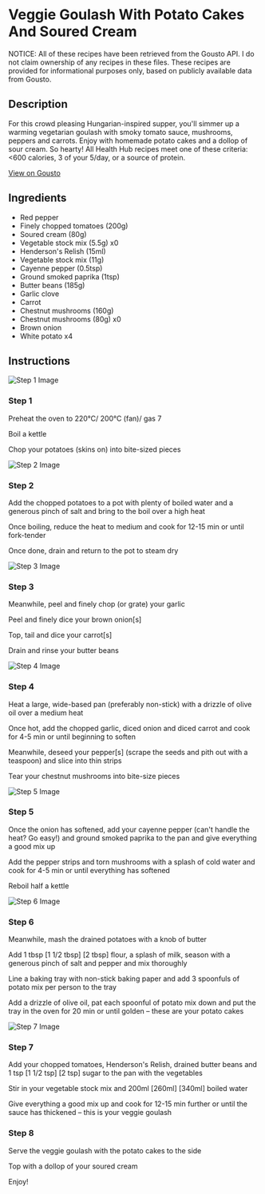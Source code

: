 # Veggie Goulash With Potato Cakes And Soured Cream

NOTICE: All of these recipes have been retrieved from the Gousto API. I do not claim ownership of any recipes in these files. These recipes are provided for informational purposes only, based on publicly available data from Gousto.

## Description

For this crowd pleasing Hungarian-inspired supper, you'll simmer up a warming vegetarian goulash with smoky tomato sauce, mushrooms, peppers and carrots. Enjoy with homemade potato cakes and a dollop of sour cream. So hearty! All Health Hub recipes meet one of these criteria: <600 calories, 3 of your 5/day, or a source of protein.

[View on Gousto](https://www.gousto.co.uk/recipes/cookbook/veggie-goulash-potato-cakes-sour-cream)

## Ingredients

- Red pepper
- Finely chopped tomatoes (200g)
- Soured cream (80g)
- Vegetable stock mix (5.5g) x0
- Henderson's Relish (15ml)
- Vegetable stock mix (11g)
- Cayenne pepper (0.5tsp)
- Ground smoked paprika (1tsp)
- Butter beans (185g)
- Garlic clove
- Carrot
- Chestnut mushrooms (160g)
- Chestnut mushrooms (80g) x0
- Brown onion
- White potato x4

## Instructions

![Step 1 Image](https://production-media.gousto.co.uk/cms/recipe-step-image/Chopped-potatoes-on-a-board-1636043462296-x200.jpg)

### Step 1

Preheat the oven to 220°C/ 200°C (fan)/ gas 7

Boil a kettle

Chop your potatoes (skins on) into bite-sized pieces

![Step 2 Image](https://production-media.gousto.co.uk/cms/recipe-step-image/Step-2-1585581776416-x200.jpg)

### Step 2

Add the chopped potatoes to a pot with plenty of boiled water and a generous pinch of salt and bring to the boil over a high heat

Once boiling, reduce the heat to medium and cook for 12-15 min or until fork-tender

Once done, drain and return to the pot to steam dry

![Step 3 Image](https://production-media.gousto.co.uk/cms/recipe-step-image/Step-3-1585581781418-x200.jpg)

### Step 3

Meanwhile, peel and finely chop (or grate) your garlic

Peel and finely dice your brown onion[s]

Top, tail and dice your carrot[s]

Drain and rinse your butter beans

![Step 4 Image](https://production-media.gousto.co.uk/cms/recipe-step-image/Step-4-1585581800614-x200.jpg)

### Step 4

Heat a large, wide-based pan (preferably non-stick) with a drizzle of olive oil over a medium heat

Once hot, add the chopped garlic, diced onion and diced carrot and cook for 4-5 min or until beginning to soften

Meanwhile, deseed your pepper[s] (scrape the seeds and pith out with a teaspoon) and slice into thin strips

Tear your chestnut mushrooms into bite-size pieces

![Step 5 Image](https://production-media.gousto.co.uk/cms/recipe-step-image/Step-5-1585581805102-x200.jpg)

### Step 5

Once the onion has softened, add your cayenne pepper (can't handle the heat? Go easy!) and ground smoked paprika to the pan and give everything a good mix up

Add the pepper strips and torn mushrooms with a splash of cold water and cook for 4-5 min or until everything has softened

Reboil half a kettle

![Step 6 Image](https://production-media.gousto.co.uk/cms/recipe-step-image/Step-6-1585581809810-x200.jpg)

### Step 6

Meanwhile, mash the drained potatoes with a knob of butter

Add 1 tbsp <span class="text-purple">[1 1/2 tbsp]</span><span class="text-danger"> [2 tbsp]</span> flour, a splash of milk, season with a generous pinch of salt and pepper and mix thoroughly

Line a baking tray with non-stick baking paper and add 3<span class="text-danger"> </span>spoonfuls of potato mix per person to the tray

Add a drizzle of olive oil, pat each spoonful of potato mix down and put the tray in the oven for 20 min or until golden – these are your potato cakes

![Step 7 Image](https://production-media.gousto.co.uk/cms/recipe-step-image/Step-7-1585581813996-x200.jpg)

### Step 7

Add your chopped tomatoes, Henderson's Relish, drained butter beans and 1 tsp <span class="text-purple">[1 1/2 tsp]</span> <span class="text-danger">[2 tsp]</span> sugar to the pan with the vegetables

Stir in your vegetable stock mix and 200ml <span class="text-purple">[260ml]</span> <span class="text-danger">[340ml] </span>boiled water

Give everything a good mix up and cook for 12-15 min further or until the sauce has thickened – this is your veggie goulash

### Step 8

Serve the veggie goulash with the potato cakes to the side

Top with a dollop of your soured cream

Enjoy!

